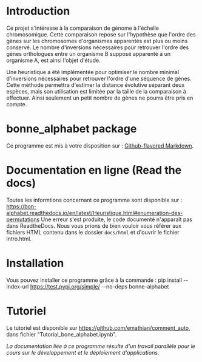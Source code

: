 
# Introduction 

Ce projet s'intéresse à la comparaison de génome à l'échelle chromosomique. Cette comparaison repose sur l'hypothèse que l'ordre des gènes sur les chromosomes d'organismes apparentés est plus ou moins conservé. Le nombre d'inversions nécessaires pour retrouver l'ordre des gènes orthologues entre un organisme B supposé apparenté à un organisme A, est ainsi l'objet d'étude. 

Une heuristique a été implémentée pour optimiser le nombre minimal d'inversions nécessaires pour retrouver l'ordre d'une séquence de gènes. Cette méthode permettra d'estimer la distance évolutive séparant deux espèces, mais son utilisation est limitée par la taille de la comparaison à effectuer. Ainsi seulement un petit nombre de gènes ne pourra être pris en compte. 

# bonne_alphabet package

Ce programme est mis à votre disposition sur : 
[Github-flavored Markdown](https://github.com/emathian/comment_auto).

# Documentation en ligne (Read the docs)
Toutes les informtions concernant ce programme sont disponible sur : 
https://bon-alphabet.readthedocs.io/en/latest/Heuristique.html#enumeration-des-permutations
Une erreur s'est produite, le code documenté n'apparaît pas dans ReadtheDocs. Nous vous prions
de bien vouloir vous référer aux fichiers HTML contenu dans le dossier `docs/html` et d'ouvrir le fichier intro.html. 

# Installation 
 
Vous pouvez installer ce programme grâce à la commande :
pip install --index-url https://test.pypi.org/simple/ --no-deps bonne-alphabet

# Tutoriel 

Le tutoriel est disponible sur https://github.com/emathian/comment_auto, dans fichier "Tutorial_bone_alphabet.ipynb".

*La documentation liée à ce programme résulte d'un travail parallèle pour le cours sur le développement et le déploiement d'applications.*